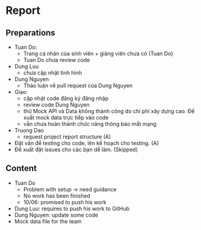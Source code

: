# Report

## Preparations

- Tuan Do:
  - Trang cá nhân của sinh viên + giảng viên chưa có (Tuan Do)
  - Tuan Do chưa review code
- Dung Luu
  - chưa cập nhật tình hình
- Dung Nguyen
  - Thảo luận về pull request của Dung Nguyen
- Giao:
  - cập nhật code đăng ký đăng nhập
  - review code Dung Nguyen
  - thử Mock API và Data không thành công do chi phí xây dựng cao. Đề xuất mock data trực tiếp vào code
  - vẫn chưa hoàn thành chức năng thông báo mất mạng
- Truong Dao
  - request project report structure (A)
- Đặt vấn đề testing cho code, lên kế hoạch cho testing. (A)
- Đề xuất đặt issues cho các bạn dễ làm. (Skipped)

## Content

- Tuan Do
  - Problem with setup -> need guidance
  - No work has been finished
  - 10/06: promised to push his work
- Dung Luu: requires to push his work to GitHub
- Dung Nguyen: update some code
- Mock data file for the team
